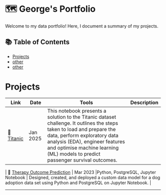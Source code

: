 # 🗺 George's Portfolio

Welcome to my data portfolio! Here, I document a summary of my projects. 

## 📚 Table of Contents
- [Projects](#data-engineering)
- [other](#other)
- [other](#other)

# Projects

| Link | Date | Tools | Description | 
|---|---|---|---|
| 🚗 [Titanic](https://github.com/georgesnape01/titanic) | Jan 2025 | This notebook presents a solution to the Titanic dataset challenge. It outlines the steps taken to load and prepare the data, perform exploratory data analysis (EDA), engineer features and optimise machine learning (ML) models to predict passenger survival outcomes. |

| 🐶 [Therapy Outcome Prediction](https://github.com/georgesnape01/dissertation) | Mar 2023 |Python, PostgreSQL, Jupyter Notebook | Designed, created, and deployed a custom data model for a dog adoption data set using Python and PostgreSQL on Jupyter Notebook. |

***
